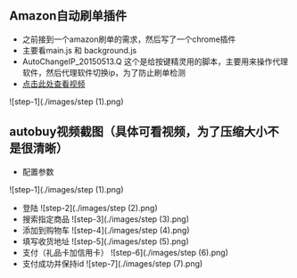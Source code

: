 ## Amazon自动刷单插件
* 之前接到一个amazon刷单的需求，然后写了一个chrome插件
* 主要看main.js 和 background.js
* AutoChangeIP_20150513.Q 这个是给按键精灵用的脚本，主要用来操作代理软件，然后代理软件切换ip，为了防止刷单检测
* [点击此处查看视频](https://zhoukekestar.github.io/chrome-extension-amazon-autobuy/index.html)

![step-1](./images/step (1).png)

## autobuy视频截图（具体可看视频，为了压缩大小不是很清晰）
* 配置参数

![step-1](./images/step (1).png)

* 登陆
  ![step-2](./images/step (2).png)
* 搜索指定商品
  ![step-3](./images/step (3).png)
* 添加到购物车
  ![step-4](./images/step (4).png)
* 填写收货地址
  ![step-5](./images/step (5).png)
* 支付（礼品卡加信用卡）
  ![step-6](./images/step (6).png)
* 支付成功并保持id
  ![step-7](./images/step (7).png)
